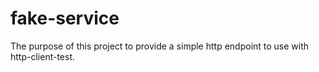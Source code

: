 # fake-service

The purpose of this project to provide a simple http endpoint to use with http-client-test.


